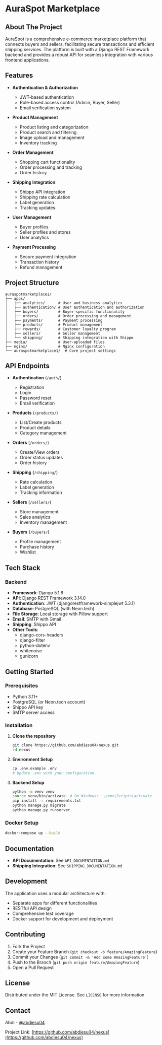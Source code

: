 # AuraSpot Marketplace

## About The Project

AuraSpot is a comprehensive e-commerce marketplace platform that connects buyers and sellers, facilitating secure transactions and efficient shipping services. The platform is built with a Django REST Framework backend and provides a robust API for seamless integration with various frontend applications.

## Features

- **Authentication & Authorization**
  - JWT-based authentication
  - Role-based access control (Admin, Buyer, Seller)
  - Email verification system

- **Product Management**
  - Product listing and categorization
  - Product search and filtering
  - Image upload and management
  - Inventory tracking

- **Order Management**
  - Shopping cart functionality
  - Order processing and tracking
  - Order history

- **Shipping Integration**
  - Shippo API integration
  - Shipping rate calculation
  - Label generation
  - Tracking updates

- **User Management**
  - Buyer profiles
  - Seller profiles and stores
  - User analytics

- **Payment Processing**
  - Secure payment integration
  - Transaction history
  - Refund management

## Project Structure

```
auraspotmarketplace1/
├── apps/
│   ├── analytics/      # User and business analytics
│   ├── authentication/ # User authentication and authorization
│   ├── buyers/         # Buyer-specific functionality
│   ├── orders/         # Order processing and management
│   ├── payments/       # Payment processing
│   ├── products/       # Product management
│   ├── rewards/        # Customer loyalty program
│   ├── sellers/        # Seller management
│   └── shipping/       # Shipping integration with Shippo
├── media/              # User-uploaded files
├── nginx/              # Nginx configuration
└── auraspotmarketplace1/  # Core project settings
```

## API Endpoints

- **Authentication** (`/auth/`)
  - Registration
  - Login
  - Password reset
  - Email verification

- **Products** (`/products/`)
  - List/Create products
  - Product details
  - Category management

- **Orders** (`/orders/`)
  - Create/View orders
  - Order status updates
  - Order history

- **Shipping** (`/shipping/`)
  - Rate calculation
  - Label generation
  - Tracking information

- **Sellers** (`/sellers/`)
  - Store management
  - Sales analytics
  - Inventory management

- **Buyers** (`/buyers/`)
  - Profile management
  - Purchase history
  - Wishlist

## Tech Stack

### Backend
- **Framework**: Django 5.1.6
- **API**: Django REST Framework 3.14.0
- **Authentication**: JWT (djangorestframework-simplejwt 5.3.1)
- **Database**: PostgreSQL (with Neon.tech)
- **File Storage**: Local storage with Pillow support
- **Email**: SMTP with Gmail
- **Shipping**: Shippo API
- **Other Tools**:
  - django-cors-headers
  - django-filter
  - python-dotenv
  - whitenoise
  - gunicorn

## Getting Started

### Prerequisites
- Python 3.11+
- PostgreSQL (or Neon.tech account)
- Shippo API key
- SMTP server access

### Installation

1. **Clone the repository**
   ```bash
   git clone https://github.com/abdiesu04/nexus.git
   cd nexus
   ```

2. **Environment Setup**
   ```bash
   cp .env.example .env
   # Update .env with your configuration
   ```

3. **Backend Setup**
   ```bash
   python -m venv venv
   source venv/bin/activate  # On Windows: .\venv\Scripts\activate
   pip install -r requirements.txt
   python manage.py migrate
   python manage.py runserver
   ```

### Docker Setup
```bash
docker-compose up --build
```

## Documentation

- **API Documentation**: See `API_DOCUMENTATION.md`
- **Shipping Integration**: See `SHIPPING_DOCUMENTATION.md`

## Development

The application uses a modular architecture with:
- Separate apps for different functionalities
- RESTful API design
- Comprehensive test coverage
- Docker support for development and deployment

## Contributing

1. Fork the Project
2. Create your Feature Branch (`git checkout -b feature/AmazingFeature`)
3. Commit your Changes (`git commit -m 'Add some AmazingFeature'`)
4. Push to the Branch (`git push origin feature/AmazingFeature`)
5. Open a Pull Request

## License

Distributed under the MIT License. See `LICENSE` for more information.

## Contact

Abdi - [@abdiesu04](https://github.com/abdiesu04)

Project Link: [https://github.com/abdiesu04/nexus](https://github.com/abdiesu04/nexus)